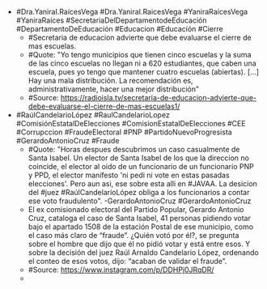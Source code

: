 - #Dra.YaniraI.RaícesVega #Dra.YaniraI.RaicesVega #YaniraRaícesVega #YaniraRaíces #SecretariaDelDepartamentodeEducación #DepartamentoDeEducación #Educacion #Educación #Cierre
	- #Secretaria de educacion advierte que debe evaluarse el cierre de mas escuelas.
	- #Quote: "Yo tengo municipios que tienen cinco escuelas y la suma de las cinco escuelas no llegan ni a 620 estudiantes, que caben una escuela, pues yo tengo que mantener cuatro escuelas (abiertas). […] Hay una mala distribución. La recomendación es, administrativamente, hacer una mejor distribución"
	- #Source: https://radioisla.tv/secretaria-de-educacion-advierte-que-debe-evaluarse-el-cierre-de-mas-escuelas1/
- #RaúlCandelarioLópez #RaulCandelarioLopez #ComisiónEstatalDeElecciones #ComisionEstatalDeElecciones #CEE #Corrupccion #FraudeElectoral #PNP #PartidoNuevoProgresista #GerardoAntonioCruz #Fraude
	- #Quote: "Horas despues descubrimos un caso casualmente de Santa Isabel. Un elector de Santa Isabel de los que la direccion no coincide, el elector al oido de un funcionario de un funcionario PNP y PPD, el elector manifesto 'ni pedi ni vote en estas pasadas elecciones'. Pero aun asi, ese sobre esta alli en #JAVAA. La desicion del #juez #RaúlCandelarioLópez obliga a los funcionarios a contar ese voto fraudulento". -GerardoAntonioCruz #GerardoAntonioCruz
	- El ex comisionado electoral del Partido Popular, Gerardo Antonio Cruz, cataloga el caso de Santa Isabel, 41 personas pidiendo votar bajo el apartado 1508 de la estación Postal de ese municipio, como el caso más claro de “fraude”. ¿Quién votó por él?, se pregunta sobre el hombre que dijo que él no pidió votar y está entre esos.
	  Y sobre la decisión del juez Raúl Arnaldo Candelario López, ordenando el conteo de esos votos, dijo: “acaban de validar el fraude”.
	- #Source: https://www.instagram.com/p/DDHPj0JRqDR/
	-